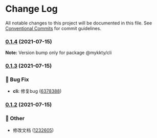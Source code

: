 # Change Log

All notable changes to this project will be documented in this file.
See [Conventional Commits](https://conventionalcommits.org) for commit guidelines.

### [0.1.4](https://github.com/willson-wang/lerna-demo/compare/@mykkty/cli@0.1.3...@mykkty/cli@0.1.4) (2021-07-15)

**Note:** Version bump only for package @mykkty/cli





### [0.1.3](https://github.com/willson-wang/lerna-demo/compare/@mykkty/cli@0.1.2...@mykkty/cli@0.1.3) (2021-07-15)


### :bug: Bug Fix

* **cli:** 修复bug ([6378388](https://github.com/willson-wang/lerna-demo/commit/63783889d638b39a3ef92a9d375f33219067db57))



### [0.1.2](https://github.com/willson-wang/lerna-demo/compare/@mykkty/cli@0.1.1...@mykkty/cli@0.1.2) (2021-07-15)


### :mega: Other

* 修改文档 ([1232605](https://github.com/willson-wang/lerna-demo/commit/12326054a55f9871e05b687c901241b4a65a0d24))
